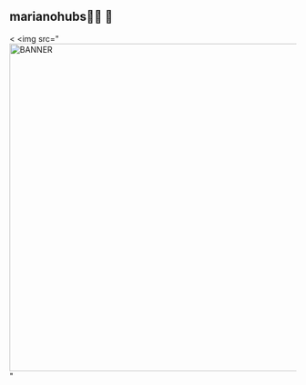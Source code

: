 ## marianohubs👨‍💻 👋

<
    <img src="<img width="576" alt="BANNER" src="https://github.com/user-attachments/assets/2f23d25b-fdd7-4ab4-85b0-d960432c5d6b">
" 

<!--
**marianohubs/marianohubs** is a ✨ _special_ ✨ repository because its `README.md` (this file) appears on your GitHub profile.

Here are some ideas to get you started:

- 🔭 I’m currently working on Cineplanet.
- 🌱 I’m currently learning ract
- 👯 I’m looking to collaborate on projects.
- 🤔 I’m looking for help with next.js-
- 💬 Ask me about: my favorite programing langauge
- 📫 How to reach me: @marianohubs
- 😄 Pronouns: he,
- ⚡ Fun fact: gamer.
-->
